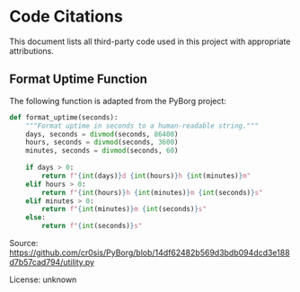 # Code Citations

This document lists all third-party code used in this project with appropriate attributions.

## Format Uptime Function

The following function is adapted from the PyBorg project:

```python
def format_uptime(seconds):
    """Format uptime in seconds to a human-readable string."""
    days, seconds = divmod(seconds, 86400)
    hours, seconds = divmod(seconds, 3600)
    minutes, seconds = divmod(seconds, 60)
    
    if days > 0:
        return f"{int(days)}d {int(hours)}h {int(minutes)}m"
    elif hours > 0:
        return f"{int(hours)}h {int(minutes)}m {int(seconds)}s"
    elif minutes > 0:
        return f"{int(minutes)}m {int(seconds)}s"
    else:
        return f"{int(seconds)}s"
```

Source: https://github.com/cr0sis/PyBorg/blob/14df62482b569d3bdb094dcd3e188d7b57cad794/utility.py

License: unknown
